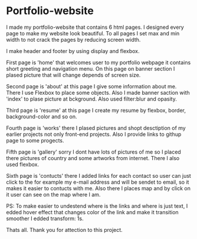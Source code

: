 # Portfolio-website

I made my portfolio-website that contains 6 html pages. I designed every page to make my website look beautiful. To all pages I set max and min width to not crack the pages by reducing screen width.

I make header and footer by using display and flexbox.

First page is 'home' that welcomes user to my portfolio webpage it contains short greeting and navigation menu. On this page on banner section I plased picture that will change depends of screen size.

Second page is 'about' at this page I give some information about me. There I use Flexbox to place some objects. Also I made banner saction with 'index' to plase picture at bckground. Also used filter:blur and opasity.

Third page is 'resume' at this page I create my resume by flexbox, border, background-color and so on.

Fourth page is 'works' there I plased pictures and shopt desctiption of my earlier projects not only front-end projects. Also I provide links to githup page to some progects.

Fifth page is 'gallery' sorry I dont have lots of pictures of me so I placed there pictures of country and some artworks from internet. There I also used flexbox.

Sixth page is 'contucts' there I added links for each contact so user can just click to the for example my e-mail address and will be sendet to email, so it makes it easier to contucts with me. Also there I places map and by click on it user can see on the map where I am.

PS: To make easier to undestend where is the links and where is just text, I edded hover effect that changes color of the link and make it transition smoother I edded transform: 1s. 

Thats all. Thank you for attection to this project.